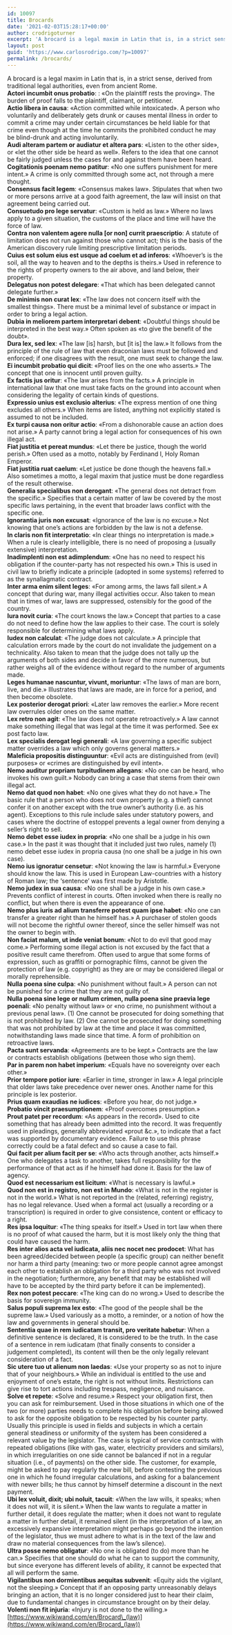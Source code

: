 ```yaml
---
id: 10097
title: Brocards
date: '2021-02-03T15:28:17+00:00'
author: crodrigoturner
excerpt: 'A brocard is a legal maxim in Latin that is, in a strict sense, derived from traditional legal authorities, even from ancient Rome.'
layout: post
guid: 'https://www.carlosrodrigo.com/?p=10097'
permalink: /brocards/
---
```


A brocard is a legal maxim in Latin that is, in a strict sense, derived from traditional legal authorities, even from ancient Rome.  
**Actori incumbit onus probatio**: : «On the plaintiff rests the proving». The burden of proof falls to the plaintiff, claimant, or petitioner.  
**Actio libera in causa**: «Action committed while intoxicated». A person who voluntarily and deliberately gets drunk or causes mental illness in order to commit a crime may under certain circumstances be held liable for that crime even though at the time he commits the prohibited conduct he may be blind-drunk and acting involuntarily.  
**Audi alteram partem or audiatur et altera pars**: «Listen to the other side», or «let the other side be heard as well». Refers to the idea that one cannot be fairly judged unless the cases for and against them have been heard.  
**Cogitationis poenam nemo patitur**: «No one suffers punishment for mere intent.» A crime is only committed through some act, not through a mere thought.  
**Consensus facit legem**: «Consensus makes law». Stipulates that when two or more persons arrive at a good faith agreement, the law will insist on that agreement being carried out.  
**Consuetudo pro lege servatur**: «Custom is held as law.» Where no laws apply to a given situation, the customs of the place and time will have the force of law.  
**Contra non valentem agere nulla \[or non\] currit praescriptio**: A statute of limitation does not run against those who cannot act; this is the basis of the American discovery rule limiting prescriptive limitation periods.  
**Cuius est solum eius est usque ad coelum et ad inferos**: «Whoever’s is the soil, all the way to heaven and to the depths is theirs.» Used in reference to the rights of property owners to the air above, and land below, their property.  
**Delegatus non potest delegare**: «That which has been delegated cannot delegate further.»  
**De minimis non curat lex**: «The law does not concern itself with the smallest things». There must be a minimal level of substance or impact in order to bring a legal action.  
**Dubia in meliorem partem interpretari debent**: «Doubtful things should be interpreted in the best way.» Often spoken as «to give the benefit of the doubt».  
**Dura lex, sed lex**: «The law \[is\] harsh, but \[it is\] the law.» It follows from the principle of the rule of law that even draconian laws must be followed and enforced; if one disagrees with the result, one must seek to change the law.  
**Ei incumbit probatio qui dicit**: «Proof lies on the one who asserts.» The concept that one is innocent until proven guilty.  
**Ex factis jus oritur**: «The law arises from the facts.» A principle in international law that one must take facts on the ground into account when considering the legality of certain kinds of questions.  
**Expressio unius est exclusio alterius**: «The express mention of one thing excludes all others.» When items are listed, anything not explicitly stated is assumed to not be included.  
**Ex turpi causa non oritur actio**: «From a dishonorable cause an action does not arise.» A party cannot bring a legal action for consequences of his own illegal act.  
**Fiat justitia et pereat mundus**: «Let there be justice, though the world perish.» Often used as a motto, notably by Ferdinand I, Holy Roman Emperor.  
**Fiat justitia ruat caelum**: «Let justice be done though the heavens fall.» Also sometimes a motto, a legal maxim that justice must be done regardless of the result otherwise.  
**Generalia specialibus non derogant**: «The general does not detract from the specific.» Specifies that a certain matter of law be covered by the most specific laws pertaining, in the event that broader laws conflict with the specific one.  
**Ignorantia juris non excusat**: «Ignorance of the law is no excuse.» Not knowing that one’s actions are forbidden by the law is not a defense.  
**In claris non fit interpretatio**: «In clear things no interpretation is made.» When a rule is clearly intelligible, there is no need of proposing a (usually extensive) interpretation.  
**Inadimplenti non est adimplendum**: «One has no need to respect his obligation if the counter-party has not respected his own.» This is used in civil law to briefly indicate a principle (adopted in some systems) referred to as the synallagmatic contract.  
**Inter arma enim silent leges**: «For among arms, the laws fall silent.» A concept that during war, many illegal activities occur. Also taken to mean that in times of war, laws are suppressed, ostensibly for the good of the country.  
**Iura novit curia**: «The court knows the law.» Concept that parties to a case do not need to define how the law applies to their case. The court is solely responsible for determining what laws apply.  
**Iudex non calculat**: «The judge does not calculate.» A principle that calculation errors made by the court do not invalidate the judgement on a technicality. Also taken to mean that the judge does not tally up the arguments of both sides and decide in favor of the more numerous, but rather weighs all of the evidence without regard to the number of arguments made.  
**Leges humanae nascuntur, vivunt, moriuntur**: «The laws of man are born, live, and die.» Illustrates that laws are made, are in force for a period, and then become obsolete.  
**Lex posterior derogat priori**: «Later law removes the earlier.» More recent law overrules older ones on the same matter.  
**Lex retro non agit**: «The law does not operate retroactively.» A law cannot make something illegal that was legal at the time it was performed. See ex post facto law.  
**Lex specialis derogat legi generali**: «A law governing a specific subject matter overrides a law which only governs general matters.»  
**Maleficia propositis distinguuntur**: «Evil acts are distinguished from (evil) purposes» or «crimes are distinguished by evil intent».  
**Nemo auditur propriam turpitudinem allegans**: «No one can be heard, who invokes his own guilt.» Nobody can bring a case that stems from their own illegal act.  
**Nemo dat quod non habet**: «No one gives what they do not have.» The basic rule that a person who does not own property (e.g. a thief) cannot confer it on another except with the true owner’s authority (i.e. as his agent). Exceptions to this rule include sales under statutory powers, and cases where the doctrine of estoppel prevents a legal owner from denying a seller’s right to sell.  
**Nemo debet esse iudex in propria**: «No one shall be a judge in his own case.» In the past it was thought that it included just two rules, namely (1) nemo debet esse iudex in propria causa (no one shall be a judge in his own case).  
**Nemo ius ignoratur censetur**: «Not knowing the law is harmful.» Everyone should know the law. This is used in European Law-countries with a history of Roman law; the ‘sentence’ was first made by Aristotle.  
**Nemo judex in sua causa**: «No one shall be a judge in his own case.» Prevents conflict of interest in courts. Often invoked when there is really no conflict, but when there is even the appearance of one.  
**Nemo plus iuris ad alium transferre potest quam ipse habet**: «No one can transfer a greater right than he himself has.» A purchaser of stolen goods will not become the rightful owner thereof, since the seller himself was not the owner to begin with.  
**Non faciat malum, ut inde veniat bonum**: «Not to do evil that good may come.» Performing some illegal action is not excused by the fact that a positive result came therefrom. Often used to argue that some forms of expression, such as graffiti or pornographic films, cannot be given the protection of law (e.g. copyright) as they are or may be considered illegal or morally reprehensible.  
**Nulla poena sine culpa**: «No punishment without fault.» A person can not be punished for a crime that they are not guilty of.  
**Nulla poena sine lege or nullum crimen, nulla poena sine praevia lege poenali**: «No penalty without law» or «no crime, no punishment without a previous penal law». (1) One cannot be prosecuted for doing something that is not prohibited by law. (2) One cannot be prosecuted for doing something that was not prohibited by law at the time and place it was committed, notwithstanding laws made since that time. A form of prohibition on retroactive laws.  
**Pacta sunt servanda**: «Agreements are to be kept.» Contracts are the law or contracts establish obligations (between those who sign them).  
**Par in parem non habet imperium**: «Equals have no sovereignty over each other.»  
**Prior tempore potior iure**: «Earlier in time, stronger in law.» A legal principle that older laws take precedence over newer ones. Another name for this principle is lex posterior.  
**Prius quam exaudias ne iudices**: «Before you hear, do not judge.»  
**Probatio vincit praesumptionem**: «Proof overcomes presumption.»  
**Prout patet per recordum**: «As appears in the record». Used to cite something that has already been admitted into the record. It was frequently used in pleadings, generally abbreviated «prout &amp;c.», to indicate that a fact was supported by documentary evidence. Failure to use this phrase correctly could be a fatal defect and so cause a case to fail.  
**Qui facit per alium facit per se**: «Who acts through another, acts himself.» One who delegates a task to another, takes full responsibility for the performance of that act as if he himself had done it. Basis for the law of agency.  
**Quod est necessarium est licitum**: «What is necessary is lawful.»  
**Quod non est in registro, non est in Mundo**: «What is not in the register is not in the world.» What is not reported in the (related, referring) registry, has no legal relevance. Used when a formal act (usually a recording or a transcription) is required in order to give consistence, content or efficacy to a right.  
**Res ipsa loquitur**: «The thing speaks for itself.» Used in tort law when there is no proof of what caused the harm, but it is most likely only the thing that could have caused the harm.  
**Res inter alios acta vel iudicata, aliis nec nocet nec prodocet**: What has been agreed/decided between people (a specific group) can neither benefit nor harm a third party (meaning: two or more people cannot agree amongst each other to establish an obligation for a third party who was not involved in the negotiation; furthermore, any benefit that may be established will have to be accepted by the third party before it can be implemented).  
**Rex non potest peccare**: «The king can do no wrong.» Used to describe the basis for sovereign immunity.  
**Salus populi suprema lex esto**: «The good of the people shall be the supreme law.» Used variously as a motto, a reminder, or a notion of how the law and governments in general should be.  
**Sententia quae in rem iudicatam transit, pro veritate habetur**: When a definitive sentence is declared, it is considered to be the truth. In the case of a sentence in rem iudicatam (that finally consents to consider a judgement completed), its content will then be the only legally relevant consideration of a fact.  
**Sic utere tuo ut alienum non laedas**: «Use your property so as not to injure that of your neighbours.» While an individual is entitled to the use and enjoyment of one’s estate, the right is not without limits. Restrictions can give rise to tort actions including trespass, negligence, and nuisance.  
**Solve et repete**: «Solve and resume.» Respect your obligation first, then you can ask for reimbursement. Used in those situations in which one of the two (or more) parties needs to complete his obligation before being allowed to ask for the opposite obligation to be respected by his counter party. Usually this principle is used in fields and subjects in which a certain general steadiness or uniformity of the system has been considered a relevant value by the legislator. The case is typical of service contracts with repeated obligations (like with gas, water, electricity providers and similars), in which irregularities on one side cannot be balanced if not in a regular situation (i.e., of payments) on the other side. The customer, for example, might be asked to pay regularly the new bill, before contesting the previous one in which he found irregular calculations, and asking for a balancement with newer bills; he thus cannot by himself determine a discount in the next payment.  
**Ubi lex voluit, dixit; ubi noluit, tacuit**: «When the law wills, it speaks; when it does not will, it is silent.» When the law wants to regulate a matter in further detail, it does regulate the matter; when it does not want to regulate a matter in further detail, it remained silent (in the interpretation of a law, an excessively expansive interpretation might perhaps go beyond the intention of the legislator, thus we must adhere to what is in the text of the law and draw no material consequences from the law’s silence).  
**Ultra posse nemo obligatur**: «No one is obligated (to do) more than he can.» Specifies that one should do what he can to support the community, but since everyone has different levels of ability, it cannot be expected that all will perform the same.  
**Vigilantibus non dormientibus aequitas subvenit**: «Equity aids the vigilant, not the sleeping.» Concept that if an opposing party unreasonably delays bringing an action, that it is no longer considered just to hear their claim, due to fundamental changes in circumstance brought on by their delay.  
**Volenti non fit injuria**: «Injury is not done to the willing.»  
[https://www.wikiwand.com/en/Brocard\_(law)](https://www.wikiwand.com/en/Brocard_(law))